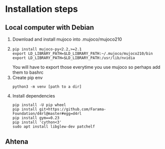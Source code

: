 # Installation steps

## Local computer with Debian

1. Download and install mujoco into .mujoco/mujoco210
2. 
    ```
    pip install mujoco-py<2.2,>=2.1
    export LD_LIBRARY_PATH=$LD_LIBRARY_PATH:~/.mujoco/mujoco210/bin
    export LD_LIBRARY_PATH=$LD_LIBRARY_PATH:/usr/lib/nvidia
    ```
    You will have to export those everytime you use mujoco so perhaps add them to bashrc
3. Create pip env
    ```
    python3 -m venv [path to a dir]
    ```
4. Install dependencies
    ```
    pip install -U pip wheel
    pip install git+https://github.com/Farama-Foundation/d4rl@master#egg=d4rl
    pip install gym==0.23
    pip install 'cython<3'
    sudo apt install libglew-dev patchelf
    ```

## Ahtena

